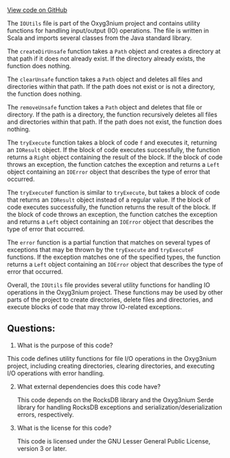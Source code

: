 [View code on GitHub](https://github.com/alephium/alephium/io/src/main/scala/org/alephium/io/IOUtils.scala)

The `IOUtils` file is part of the Oxyg3nium project and contains utility functions for handling input/output (IO) operations. The file is written in Scala and imports several classes from the Java standard library. 

The `createDirUnsafe` function takes a `Path` object and creates a directory at that path if it does not already exist. If the directory already exists, the function does nothing. 

The `clearUnsafe` function takes a `Path` object and deletes all files and directories within that path. If the path does not exist or is not a directory, the function does nothing. 

The `removeUnsafe` function takes a `Path` object and deletes that file or directory. If the path is a directory, the function recursively deletes all files and directories within that path. If the path does not exist, the function does nothing. 

The `tryExecute` function takes a block of code `f` and executes it, returning an `IOResult` object. If the block of code executes successfully, the function returns a `Right` object containing the result of the block. If the block of code throws an exception, the function catches the exception and returns a `Left` object containing an `IOError` object that describes the type of error that occurred. 

The `tryExecuteF` function is similar to `tryExecute`, but takes a block of code that returns an `IOResult` object instead of a regular value. If the block of code executes successfully, the function returns the result of the block. If the block of code throws an exception, the function catches the exception and returns a `Left` object containing an `IOError` object that describes the type of error that occurred. 

The `error` function is a partial function that matches on several types of exceptions that may be thrown by the `tryExecute` and `tryExecuteF` functions. If the exception matches one of the specified types, the function returns a `Left` object containing an `IOError` object that describes the type of error that occurred. 

Overall, the `IOUtils` file provides several utility functions for handling IO operations in the Oxyg3nium project. These functions may be used by other parts of the project to create directories, delete files and directories, and execute blocks of code that may throw IO-related exceptions.
## Questions: 
 1. What is the purpose of this code?
   
   This code defines utility functions for file I/O operations in the Oxyg3nium project, including creating directories, clearing directories, and executing I/O operations with error handling.

2. What external dependencies does this code have?
   
   This code depends on the RocksDB library and the Oxyg3nium Serde library for handling RocksDB exceptions and serialization/deserialization errors, respectively.

3. What is the license for this code?
   
   This code is licensed under the GNU Lesser General Public License, version 3 or later.